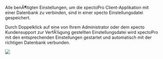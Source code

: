 Alle benÃ¶tigten Einstellungen, um die xpectoPro Client-Applikation mit einer Datenbank zu verbinden, sind in einer xpecto Einstellungsdatei gespeichert.

Durch Doppelklick auf eine von Ihrem Administrator oder dem xpecto Kundensupport zur VerfÃ¼gung gestellten Einstellungsdatei wird xpectoPro mit den entsprechenden Einstellungen gestartet und automatisch mit der richtigen Datenbank verbunden.

![](http://xpecto.github.io/docs/xpecto/Installation/Installation_der_Software/Verbindung_Datenbank.png)
